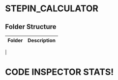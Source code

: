 # STEPIN_CALCULATOR

## Folder Structure
| Folder | Description|
|--------|:-----------|
|
# CODE INSPECTOR STATS!

